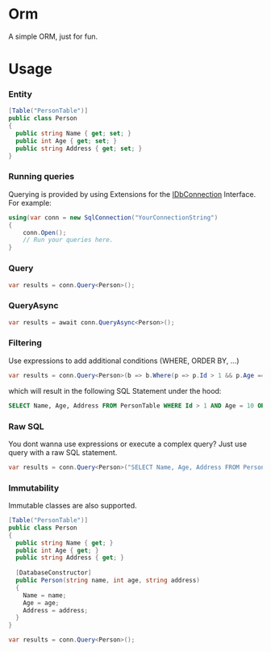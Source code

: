 # Orm
A simple ORM, just for fun.

# Usage
### Entity
```csharp
[Table("PersonTable")]
public class Person
{
  public string Name { get; set; }
  public int Age { get; set; }
  public string Address { get; set; }
}
```
### Running queries
Querying is provided by using Extensions for the [IDbConnection](https://docs.microsoft.com/en-us/dotnet/api/system.data.idbconnection?view=net-5.0) Interface.
For example:
```csharp
using(var conn = new SqlConnection("YourConnectionString")
{
	conn.Open();
	// Run your queries here.
}
```
### Query
```csharp
var results = conn.Query<Person>();
```
### QueryAsync
```csharp
var results = await conn.QueryAsync<Person>();
```
### Filtering
Use expressions to add additional conditions (WHERE, ORDER BY, ...)
```csharp
var results = conn.Query<Person>(b => b.Where(p => p.Id > 1 && p.Age == 10).OrderBy(a => a.Id));
```
which will result in the following SQL Statement under the hood:
```sql
SELECT Name, Age, Address FROM PersonTable WHERE Id > 1 AND Age = 10 ORDER BY Id ASC
```

### Raw SQL
You dont wanna use expressions or execute a complex query?
Just use query with a raw SQL statement.
```csharp
var results = conn.Query<Person>("SELECT Name, Age, Address FROM PersonTable WHERE Id > 1");
```

### Immutability
Immutable classes are also supported.
```csharp
[Table("PersonTable")]
public class Person
{
  public string Name { get; }
  public int Age { get; }
  public string Address { get; }
  
  [DatabaseConstructor]
  public Person(string name, int age, string address)
  {
    Name = name;
    Age = age;
    Address = address;
  }
}

var results = conn.Query<Person>();
```
